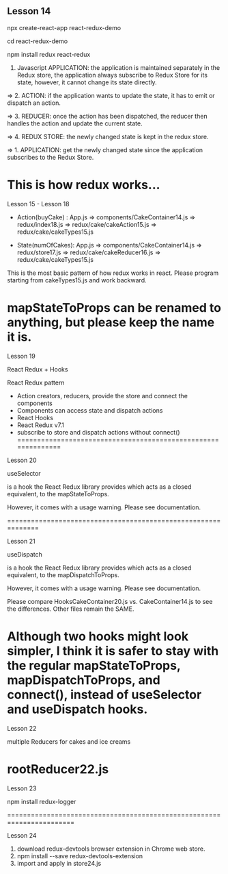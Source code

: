 Lesson 14
---------
npx create-react-app react-redux-demo

cd react-redux-demo

npm install redux react-redux

1. Javascript APPLICATION: the application is maintained separately in the Redux store, the application always subscribe to Redux Store for its state, however, it cannot change its state directly.

=> 2. ACTION: if the application wants to update the state, it has to emit or dispatch an action.

=> 3. REDUCER: once the action has been dispatched, the reducer then handles the action and update the current state.

=> 4. REDUX STORE: the newly changed state is kept in the redux store.

=> 1. APPLICATION: get the newly changed state since the application subscribes to the Redux Store.

This is how redux works...
=====================================================================================

Lesson 15 - Lesson 18

* Action(buyCake) : 
App.js => components/CakeContainer14.js => redux/index18.js => redux/cake/cakeAction15.js => redux/cake/cakeTypes15.js

* State(numOfCakes): 
App.js => components/CakeContainer14.js => redux/store17.js => redux/cake/cakeReducer16.js => redux/cake/cakeTypes15.js

This is the most basic pattern of how redux works in react. Please program starting from cakeTypes15.js and work backward.

mapStateToProps can be renamed to anything, but please keep the name it is.
===============================================================================

Lesson 19

React Redux + Hooks

React Redux pattern
* Action creators, reducers, provide the store and connect the components
* Components can access state and dispatch actions
* React Hooks
* React Redux v7.1
* subscribe to store and dispatch actions without connect()
==============================================================

Lesson 20

useSelector

is a hook the React Redux library provides which acts as a closed equivalent,  to the mapStateToProps.

However, it comes with a usage warning. Please see documentation.

==============================================================

Lesson 21

useDispatch

is a hook the React Redux library provides which acts as a closed equivalent,  to the mapDispatchToProps.

However, it comes with a usage warning. Please see documentation.

Please compare HooksCakeContainer20.js vs. CakeContainer14.js to see the differences. Other files remain the SAME.

Although two hooks might look simpler, I think it is safer to stay with the regular mapStateToProps, mapDispatchToProps, and connect(), instead of useSelector and useDispatch hooks.
=======================================================================

Lesson 22

multiple Reducers for cakes and ice creams

rootReducer22.js
=======================================================================

Lesson 23

npm install redux-logger

=======================================================================

Lesson 24

1. download redux-devtools browser extension in Chrome web store.
2. npm install --save redux-devtools-extension
3. import and apply in store24.js